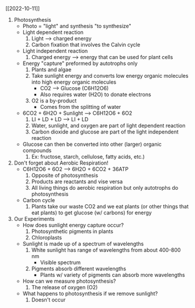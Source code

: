 [[2022-10-11]]

1. Photosynthesis
	- Photo = "light" and synthesis "to synthesize"
	- Light dependent reaction
		1. Light --> charged energy
		2. Carbon fixation that involves the Calvin cycle
	- Light independent reaction
		1. Charged energy --> energy that can be used for plant cells
	- Energy "capture" preformed by autotrophs only
		1. Plants and algae 
		2. Take sunlight energy and converts low energy organic molecules into high energy organic molecules
			- CO2 --> Glucose (C6H12O6)
			- Also requires water (H2O) to donate electrons
		3. O2 is a by-product
			- Comes from the splitting of water
	- 6CO2 + 6H2O + Sunlight --> C6H12O6 + 6O2
		1. LI + LD + LD --> LI + LD
		2. Water, sunlight, and oxygen are part of light dependent reaction
		3. Carbon dioxide and glucose are part of the light independent reaction
	- Glucose can then be converted into other (larger) organic compounds 
		1. Ex: fructose, starch, cellulose, fatty acids, etc.)
2. Don't forget about Aerobic Respiration!
	- C6H12O6 + 6O2 --> 6H2O + 6CO2 + 36ATP
		1. Opposite of photosynthesis
		2. Products are reactants and vise versa
		3. All living things do aerobic respiration but only autotrophs do photosynthesis
	- Carbon cycle
		1. Plants take our waste CO2 and we eat plants (or other things that eat plants) to get glucose (w/ carbons) for energy
3. Our Experiments
	- How does sunlight energy capture occur?
		1. Photosynthetic pigments in plants
		2. Chloroplasts
	- Sunlight is made up of a spectrum of wavelengths
		1. White sunlight has range of wavelengths from about 400-800 nm
			- Visible spectrum
		2. Pigments absorb different wavelengths 
			- Plants w/ variety of pigments can absorb more wavelengths
	- How can we measure photosynthesis?
		1. The release of oxygen (O2)
	- What happens to photosynthesis if we remove sunlight?
		1. Doesn't occur